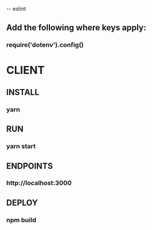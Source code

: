-- eslint


## Add the following where keys apply:
### require('dotenv').config()

# CLIENT
## INSTALL 
### yarn 

## RUN 
### yarn start  

## ENDPOINTS 
### http://localhost:3000

## DEPLOY 
### npm build

